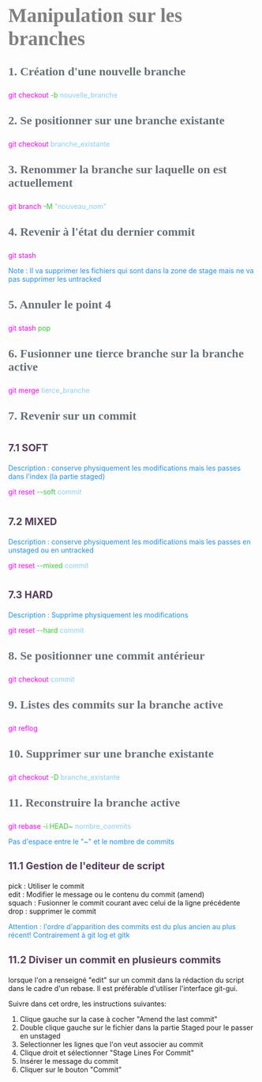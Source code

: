 <head>
<style>
#titleMain {color:#808080; font-size:40px; font-weight:bold; font-family:"Cambria"}
#titleSub {color:#677179; font-size:24px; font-weight:bold; font-family: "Verdana"; margin-top:30px; margin-bottom:25px}
#titleSub2 {color:#563C5C; font-size:20px; font-weight:bold; margin-bottom:20px}
#com {color:#FF00FF; font-size:18px "Carnivalee Freakshow"}
#par {color:#32CD32; font-size:18px "Carnivalee Freakshow"}
#val {color:#87CEFA; font-size:18px "Carnivalee Freakshow"}
#not {color:#1E90FF; font-size:18px "Carnivalee Freakshow"}
</style>
</head>

<!-- ```css
<head>
<style>
#bleu {
color:#87CEFA }
</style>
</head>
``` -->

# <div id="titleMain">Manipulation sur les branches</div>

## <div id="titleSub">1. Création d'une nouvelle branche</div>

<span id="com">git checkout </span>
<span id="par">-b </span>
<span id="val">nouvelle_branche</span>

## <div id="titleSub">2. Se positionner sur une branche existante</div>

<span id="com">git checkout </span>
<span id="val">branche_existante</span>

## <div id="titleSub">3. Renommer la branche sur laquelle on est actuellement</div>

<span id="com">git branch </span>
<span id="par">-M </span>
<span id="val">"nouveau_nom"</span>

## <div id="titleSub">4. Revenir à l'état du dernier commit</div>

<span id="com">git stash </span>

<span id="not">Note : Il va supprimer les fichiers qui sont dans la zone de stage mais ne va pas supprimer les untracked</span>

## <div id="titleSub">5. Annuler le point 4</div>

<span id="com">git stash </span>
<span id="par">pop</span>

## <div id="titleSub">6. Fusionner une tierce branche sur la branche active</div>

<span id="com">git merge </span>
<span id="val">tierce_branche</span>

## <div id="titleSub">7. Revenir sur un commit</div>

# <div id="titleSub2">7.1 SOFT</div>

<span id="not">Description : conserve physiquement les modifications mais les passes dans l'index (la partie staged) </span>

<span id="com">git reset </span>
<span id="par">--soft </span>
<span id="val">commit</span>

# <div id="titleSub2">7.2 MIXED</div>

<span id="not">Description : conserve physiquement les modifications mais les passes en unstaged ou en untracked </span>

<span id="com">git reset </span>
<span id="par">--mixed </span>
<span id="val">commit</span>

# <div id="titleSub2">7.3 HARD</div>

<span id="not">Description : Supprime physiquement les modifications</span>

<span id="com">git reset </span>
<span id="par">--hard </span>
<span id="val">commit</span>

## <div id="titleSub">8. Se positionner une commit antérieur</div>

<span id="com">git checkout </span>
<span id="val">commit</span>

## <div id="titleSub">9. Listes des commits sur la branche active</div>

<span id="com">git reflog </span>

## <div id="titleSub">10. Supprimer sur une branche existante</div>

<span id="com">git checkout </span>
<span id="par">-D </span>
<span id="val">branche_existante</span>

## <div id="titleSub">11. Reconstruire la branche active</div>

<span id="com">git rebase </span>
<span id="par">-i HEAD~</span>
<span id="val">nombre_commits</span>

<span id="not">Pas d'espace entre le "~" et le nombre de commits</span>

## <div id="titleSub2">11.1 Gestion de l'editeur de script</div>

pick : Utiliser le commit<br/>
edit : Modifier le message ou le contenu du commit (amend)<br/>
squach : Fusionner le commit courant avec celui de la ligne précédente<br/>
drop : supprimer le commit<br/>

<span id="not">Attention : l'ordre d'apparition des commits est du plus ancien au plus récent! Contrairement à git log et gitk</span>

## <div id="titleSub2">11.2 Diviser un commit en plusieurs commits</div>

lorsque l'on a renseigné "edit" sur un commit dans la rédaction du script dans le cadre d'un rebase. Il est préférable d'utiliser l'interface git-gui.<br/>

Suivre dans cet ordre, les instructions suivantes:
1. Clique gauche sur la case à cocher "Amend the last commit"
2. Double clique gauche sur le fichier dans la partie Staged pour le passer en unstaged
3. Selectionner les lignes que l'on veut associer au commit
4. Clique droit et sélectionner "Stage Lines For Commit"
5. Insérer le message du commit
6. Cliquer sur le bouton "Commit"